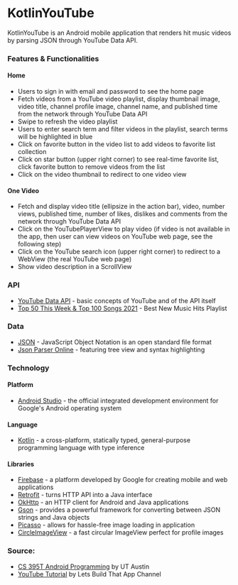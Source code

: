 # KotlinYouTube

KotlinYouTube is an Android mobile application that renders hit music videos by parsing JSON through YouTube Data API.

### Features & Functionalities

#### Home

- Users to sign in with email and password to see the home page
- Fetch videos from a YouTube video playlist, display thumbnail image, video title, channel profile image, channel name, and published time from the network through YouTube Data API
- Swipe to refresh the video playlist
- Users to enter search term and filter videos in the playlist, search terms will be highlighted in blue
- Click on favorite button in the video list to add videos to favorite list collection
- Click on star button (upper right corner) to see real-time favorite list, click favorite button to remove videos from the list
- Click on the video thumbnail to redirect to one video view

#### One Video

- Fetch and display video title (ellipsize in the action bar), video, number views, published time, number of likes, dislikes and comments from the network through YouTube Data API
- Click on the YouTubePlayerView to play video (if video is not available in the app, then user can view videos on YouTube web page, see the following step)
- Click on the YouTube search icon (upper right corner) to redirect to a WebView (the real YouTube web page)
- Show video description in a ScrollView

### API

- [YouTube Data API](https://developers.google.com/youtube/v3/getting-started) - basic concepts of YouTube and of the API itself
- [Top 50 This Week & Top 100 Songs 2021](https://www.youtube.com/playlist?list=PLx0sYbCqOb8TBPRdmBHs5Iftvv9TPboYG) - Best New Music Hits Playlist

### Data 

- [JSON](https://www.json.org/json-en.html) - JavaScript Object Notation is an open standard file format
- [Json Parser Online](http://json.parser.online.fr/) - featuring tree view and syntax highlighting
   
### Technology

#### Platform

- [Android Studio](https://developer.android.com/studio?hl=es) - the official integrated development environment for Google's Android operating system

#### Language 

- [Kotlin](https://kotlinlang.org/) - a cross-platform, statically typed, general-purpose programming language with type inference

#### Libraries

- [Firebase](https://firebase.google.com/) - a platform developed by Google for creating mobile and web applications
- [Retrofit](https://square.github.io/retrofit/) - turns HTTP API into a Java interface
- [OkHttp](https://square.github.io/okhttp/) - an HTTP client for Android and Java applications
- [Gson](https://guides.codepath.com/android/leveraging-the-gson-library) - provides a powerful framework for converting between JSON strings and Java objects
- [Picasso](https://square.github.io/picasso/) - allows for hassle-free image loading in application
- [CircleImageView](https://github.com/hdodenhof/CircleImageView) - a fast circular ImageView perfect for profile images

### Source:

- [CS 395T Android Programming](https://www.cs.utexas.edu/users/witchel/371M/schedule.html) by UT Austin
- [YouTube Tutorial](https://www.youtube.com/playlist?list=PL0dzCUj1L5JGfHj1lwxOq67zAJV3e1S9S) by Lets Build That App Channel